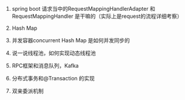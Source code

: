 
1. spring boot 请求当中的RequestMappingHandlerAdapter 和RequestMappingHandler 是干嘛的（实际上是request的流程详细考察）

2. Hash Map 

3. 并发容器concurrent Hash Map 是如何并发同步的

4. 说一说线程池，如何实现动态线程池

5. RPC框架和消息队列，Kafka

6. 分布式事务和@Transaction 的实现

7. 双亲委派机制


